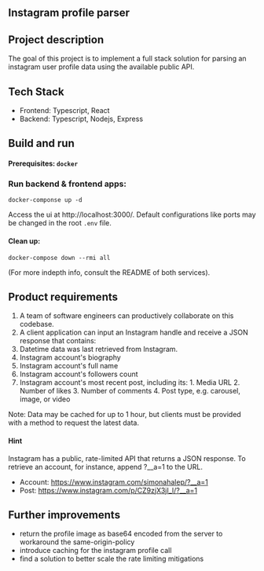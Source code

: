 
## Instagram profile parser
## Project description
The goal of this project is to implement a full stack solution for parsing an instagram user profile data using the available public API. 
## Tech Stack
- Frontend: Typescript, React
- Backend: Typescript, Nodejs, Express
## Build and run
  #### Prerequisites: `docker`
  ### Run backend & frontend apps:
  ```
  docker-componse up -d
  ```
  Access the ui at http://localhost:3000/. Default configurations like ports may be changed in the root `.env` file.

  #### Clean up:
  ```
  docker-compose down --rmi all
  ```

  (For more indepth info, consult the README of both services).


## Product requirements

1. A team of software engineers can productively collaborate on this codebase.
2. A client application can input an Instagram handle and receive a JSON response that contains:
  1. Datetime data was last retrieved from Instagram.
  2. Instagram account's biography
  3. Instagram account's full name
  4. Instagram account's followers count
  5. Instagram account's most recent post, including its:
    1. Media URL
    2. Number of likes
    3. Number of comments
    4. Post type, e.g. carousel, image, or video

Note: Data may be cached for up to 1 hour, but clients must be provided with a method to request the latest data.

#### Hint

Instagram has a public, rate-limited API that returns a JSON response. To retrieve an account, for instance, append ?__a=1 to the URL.
- Account: https://www.instagram.com/simonahalep/?__a=1
- Post: https://www.instagram.com/p/CZ9zjX3jI_l/?__a=1

## Further improvements
- return the profile image as base64 encoded from the server to workaround the same-origin-policy
- introduce caching for the instagram profile call
- find a solution to better scale the rate limiting mitigations